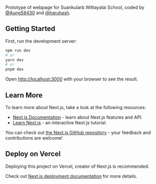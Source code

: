 Prototype of webpage for Suankularb Wittayalai School, coded by [@AungS8430](https://github.com/AungS8430) and [@haruhash](https://github.com/haruhash).

## Getting Started

First, run the development server:

```bash
npm run dev
# or
yarn dev
# or
pnpm dev
```

Open [http://localhost:3000](http://localhost:3000) with your browser to see the result.

## Learn More

To learn more about Next.js, take a look at the following resources:

- [Next.js Documentation](https://nextjs.org/docs) - learn about Next.js features and API.
- [Learn Next.js](https://nextjs.org/learn) - an interactive Next.js tutorial.

You can check out [the Next.js GitHub repository](https://github.com/vercel/next.js/) - your feedback and contributions are welcome!

## Deploy on Vercel

Deploying this project on Vercel, creator of Next.js is recommended.

Check out [Next.js deployment documentation](https://nextjs.org/docs/deployment) for more details.
